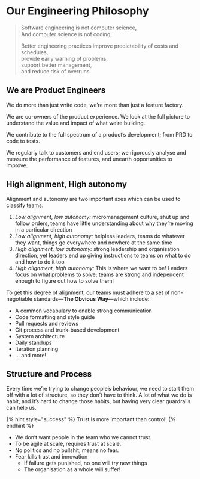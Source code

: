 # Our Engineering Philosophy

> Software engineering is not computer science,  
> And computer science is not coding;
>
> Better engineering practices improve predictability of costs and schedules,  
> provide early warning of problems,  
> support better management,  
> and reduce risk of overruns.

## We are Product Engineers

We do more than just write code, we’re more than just a feature factory. 

We are co-owners of the product experience. We look at the full picture to understand the value and impact of what we’re building. 

We contribute to the full spectrum of a product’s development; from PRD to code to tests. 

We regularly talk to customers and end users; we rigorously analyse and measure the performance of features, and unearth opportunities to improve.

## High alignment, High autonomy

Alignment and autonomy are two important axes which can be used to classify teams:

1. _Low alignment, low autonomy:_ micromanagement culture, shut up and follow orders, teams have little understanding about why they’re moving in a particular direction
2. _Low alignment, high autonomy:_ helpless leaders, teams do whatever they want, things go everywhere and nowhere at the same time
3. _High alignment, low autonomy:_ strong leadership and organisation direction, yet leaders end up giving instructions to teams on what to do and how to do it too
4. _High alignment, high autonomy:_ This is where we want to be! Leaders focus on what problems to solve; teams are strong and independent enough to figure out how to solve them!

To get this degree of alignment, our teams must adhere to a set of non-negotiable standards—**The Obvious Way**—which include:

* A common vocabulary to enable strong communication
* Code formatting and style guide
* Pull requests and reviews
* Git process and trunk-based development 
* System architecture
* Daily standups 
* Iteration planning 
* … and more!

## Structure and Process

Every time we’re trying to change people’s behaviour, we need to start them off with a lot of structure, so they don’t have to think. A lot of what we do is habit, and it’s hard to change those habits, but having very clear guardrails can help us.

{% hint style="success" %}
Trust is more important than control!
{% endhint %}

* We don’t want people in the team who we cannot trust.
* To be agile at scale, requires trust at scale.
* No politics and no bullshit, means no fear.
* Fear kills trust and innovation
  * If failure gets punished, no one will try new things
  * The organisation as a whole will suffer! 



